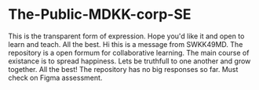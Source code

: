 # The-Public-MDKK-corp-SE
This is the transparent form of expression. Hope you'd like it and open to learn and teach. All the best.
Hi this is a message from SWKK49MD. The repository is a open formum for collaborative learning. 
The main course of existance is to spread happiness. 
Lets be truthfull to one another and grow together. 
All the best!
The repository has no big responses so far. 
Must check on Figma assessment.
